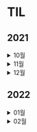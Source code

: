 # TIL
## 2021
<details>
<summary>10월</summary>
<div markdown="1">

*  #### <a href = "2021/10/10.md"> 2021년 10월 10일 </a>
*  #### <a href = "2021/10/11.md"> 2021년 10월 11일 </a>
*  #### <a href = "2021/10/12.md"> 2021년 10월 12일 </a>
*  #### <a href = "2021/10/13.md"> 2021년 10월 13일 </a>
*  #### <a href = "2021/10/14.md"> 2021년 10월 14일 </a>
*  #### <a href = "2021/10/15.md"> 2021년 10월 15일 </a>
*  #### <a href = "2021/10/16.md"> 2021년 10월 16일 </a>
*  #### 2021년 10월 17일 (X)
*  #### <a href = "2021/10/18.md"> 2021년 10월 18일 </a>
*  #### <a href = "2021/10/19.md"> 2021년 10월 19일 </a>
*  #### <a href = "2021/10/20.md"> 2021년 10월 20일 </a>
*  #### <a href = "2021/10/21.md"> 2021년 10월 21일 </a>
*  #### <a href = "2021/10/22.md"> 2021년 10월 22일 </a>
*  ####  2021년 10월 23일 (X)
*  ####  2021년 10월 24일 (X)
*  ####  2021년 10월 25일 (X)
*  ####  2021년 10월 26일 (X)
*  ####  2021년 10월 27일 (X)
*  ####  2021년 10월 28일 (X)
*  ####  2021년 10월 29일 (X)
*  ####  2021년 10월 30일 (X)
*  #### <a href = "2021/10/31.md"> 2021년 10월 31일 </a>

</div>
</details>

<details>
<summary>11월</summary>
<div markdown="1">

*  #### <a href = "2021/11/01.md"> 2021년 11월 01일 </a>
*  #### <a href = "2021/11/02.md"> 2021년 11월 02일 </a>
*  #### <a href = "2021/11/02.md"> 2021년 11월 03일 </a>
*  ####  2021년 11월 05일 (X)
*  ####  2021년 11월 06일 (X)
*  ####  2021년 11월 07일 (X)
*  ####  2021년 11월 08일 (X)
*  ####  2021년 11월 09일 (X)
*  ####  2021년 11월 10일 (X)
*  ####  2021년 11월 11일 (X)
*  ####  2021년 11월 12일 (X)
*  ####  2021년 11월 13일 (X)
*  ####  2021년 11월 14일 (X)
*  ####  2021년 11월 15일 (X)
*  ####  2021년 11월 16일 (X)
*  ####  2021년 11월 17일 (X)
*  ####  2021년 11월 18일 (X)
*  ####  2021년 11월 19일 (X)
*  ####  2021년 11월 20일 (X)
*  ####  2021년 11월 21일 (X)
*  ####  2021년 11월 22일 (X)
*  ####  2021년 11월 23일 (X)
*  ####  2021년 11월 24일 (X)
*  ####  2021년 11월 25일 (X)
*  ####  2021년 11월 26일 (X)
*  ####  2021년 11월 27일 (X)
*  ####  2021년 11월 28일 (X)
*  ####  2021년 11월 29일 (X)
*  ####  2021년 11월 30일 (X)

</div>
</details>

<details>
<summary>12월</summary>
<div markdown="1">

*  ####  2021년 12월 01일 (X)
*  ####  2021년 12월 02일 (X)
*  ####  2021년 12월 03일 (X)
*  ####  2021년 12월 04일 (X)
*  ####  2021년 12월 05일 (X)
*  ####  2021년 12월 06일 (X)
*  ####  2021년 12월 07일 (X)
*  ####  2021년 12월 08일 (X)
*  ####  2021년 12월 09일 (X)
*  ####  2021년 12월 10일 (X)
*  ####  2021년 12월 11일 (X)
*  ####  2021년 12월 12일 (X)
*  ####  2021년 12월 13일 (X)
*  ####  2021년 12월 14일 (X)
*  ####  2021년 12월 15일 (X)
*  ####  2021년 12월 16일 (X)
*  ####  2021년 12월 17일 (X)
*  ####  2021년 12월 18일 (X)
*  ####  2021년 12월 19일 (X)
*  ####  2021년 12월 20일 (X)
*  ####  2021년 12월 21일 (X)
*  ####  2021년 12월 22일 (X)
*  ####  2021년 12월 23일 (X)
*  ####  2021년 12월 24일 (X)
*  ####  2021년 12월 25일 (X)
*  #### <a href = "2021/12/26.md"> 2021년 12월 26일 </a>
*  #### <a href = "2021/12/27 + 28.md"> 2021년 12월 27일 </a>
*  #### <a href = "2021/12/27 + 28.md"> 2021년 12월 28일 </a>
*  ####  2021년 12월 29일 (X)
*  #### <a href = "2021/12/30.md"> 2021년 12월 30일 </a>

</div>
</details>

## 2022

<details>
<summary>01월</summary>
<div markdown="1">

*  ####  2021년 01월 01일 (X)
*  ####  2021년 01월 02일 (X)
*  ####  2021년 01월 03일 (X)
*  ####  2021년 01월 04일 (X)
*  ####  <a href = "2022/1/5.md"> 2021년 01월 05일 </a>
*  ####  2021년 01월 06일 (X)
*  ####  2021년 01월 07일 (X)
*  ####  2021년 01월 08일 (X)
*  ####  2021년 01월 09일 (X)
*  ####  2021년 01월 10일 (X)
*  ####  2021년 01월 11일 (X)
*  ####  2021년 01월 12일 (X)
*  ####  2021년 01월 13일 (X)
*  ####  2021년 01월 14일 (X)
*  ####  2021년 01월 15일 (X)
*  ####  2021년 01월 16일 (X)
*  ####  2021년 01월 17일 (X)
*  ####  2021년 01월 18일 (X)
*  ####  2021년 01월 19일 (X)
*  ####  2021년 01월 20일 (X)
*  ####  2021년 01월 21일 (X)
*  ####  2021년 01월 22일 (X)
*  ####  2021년 01월 23일 (X)
*  ####  2021년 01월 24일 (X)
*  ####  2021년 01월 25일 (X)
*  ####  2021년 01월 26일 (X)
*  ####  2021년 01월 27일 (X)
*  ####  2021년 01월 28일 (X)
*  ####  2021년 01월 29일 (X)
*  ####  2021년 01월 30일 (X)
*  ####  2021년 01월 31일 (X)

</div>
</details>

<details>
<summary>02월</summary>
<div markdown="1">

*  ####  2021년 02월 01일 (X)
*  ####  2021년 02월 02일 (X)
*  ####  2021년 02월 03일 (X)
*  ####  2021년 02월 04일 (X)
*  ####  <a href = "2022/2/5.md"> 2021년 02월 05일 </a>
*  ####  2021년 02월 06일 (X)
*  ####  <a href = "2022/2/7.md"> 2021년 02월 07일 </a>
*  ####  2021년 02월 08일 (X)
*  ####  <a href = "2022/2/9.md"> 2021년 02월 09일 </a>
*  ####  2021년 02월 10일 (X)
*  ####  2021년 02월 11일 (X)
*  ####  2021년 02월 12일 (X)
*  ####  2021년 02월 13일 (X)
*  ####  <a href = "2022/2/14.md"> 2021년 02월 14일 </a>

</div>
</details>
